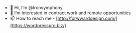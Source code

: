 - 👋 Hi, I’m @tronsymphony
- 👀 I’m interested in contract work and remote opportunities
- 📫 How to reach me - [http://forwwarddesign.com/](https://wordpresspro.biz/)

<!---
tronsymphony/tronsymphony is a ✨ special ✨ repository because its `README.md` (this file) appears on your GitHub profile.
You can click the Preview link to take a look at your changes.
--->
